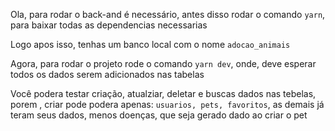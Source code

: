 Ola, para rodar o back-and é necessário, antes disso rodar o comando `yarn`, para baixar todas as dependencias necessarias

Logo apos isso, tenhas um banco local com o nome `adocao_animais`

Agora, para rodar o projeto rode o comando `yarn dev`, onde, deve esperar todos os dados serem adicionados nas tabelas

Você podera testar criação, atualziar, deletar e buscas dados nas tebelas, porem , criar pode podera apenas: `usuarios, pets, favoritos`, as demais já teram seus dados, menos doenças, que seja gerado dado ao criar o pet
